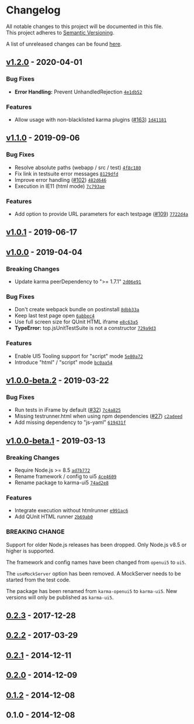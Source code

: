 # Changelog
All notable changes to this project will be documented in this file.  
This project adheres to [Semantic Versioning](http://semver.org/spec/v2.0.0.html).

A list of unreleased changes can be found [here](https://github.com/SAP/karma-ui5/compare/v1.2.0...HEAD).

<a name="v1.2.0"></a>
## [v1.2.0] - 2020-04-01
### Bug Fixes
- **Error Handling:** Prevent UnhandledRejection [`4e1db52`](https://github.com/SAP/karma-ui5/commit/4e1db528fe15346d1009e97a3a36323f3ba29715)

### Features
- Allow usage with non-blacklisted karma plugins ([#163](https://github.com/SAP/karma-ui5/issues/163)) [`1d41181`](https://github.com/SAP/karma-ui5/commit/1d411816fe8d524a0df4e214f33e15fc1556facb)


<a name="v1.1.0"></a>
## [v1.1.0] - 2019-09-06
### Bug Fixes
- Resolve absolute paths (webapp / src / test) [`4f8c180`](https://github.com/SAP/karma-ui5/commit/4f8c180c0f38e3f6950b9f1bfb40d4d0dbb03c6e)
- Fix link in testsuite error messages [`8129dfd`](https://github.com/SAP/karma-ui5/commit/8129dfd5a9a9e10353145e06ec2aae5da93513f4)
- Improve error handling ([#102](https://github.com/SAP/karma-ui5/issues/102)) [`482d646`](https://github.com/SAP/karma-ui5/commit/482d64625dce50b06d1d09d4a76dd05e80831c9a)
- Execution in IE11 (html mode) [`7c793ae`](https://github.com/SAP/karma-ui5/commit/7c793ae1640d03594e95bf0172f7cb01f35f9c95)

### Features
- Add option to provide URL parameters for each testpage ([#109](https://github.com/SAP/karma-ui5/issues/109)) [`7722d4a`](https://github.com/SAP/karma-ui5/commit/7722d4a2e3ace7db27991599d03a3d6ff95d133e)


<a name="v1.0.1"></a>
## [v1.0.1] - 2019-06-17

<a name="v1.0.0"></a>
## [v1.0.0] - 2019-04-04
### Breaking Changes
- Update karma peerDependency to ">= 1.7.1" [`2d06e91`](https://github.com/SAP/karma-ui5/commit/2d06e91a6eeb1d5439d64019fe36f2106d9e67ae)

### Bug Fixes
- Don't create webpack bundle on postinstall [`8dbb33a`](https://github.com/SAP/karma-ui5/commit/8dbb33aba77902d3d700f8ff0e680f02a3659088)
- Keep last test page open [`6abbec4`](https://github.com/SAP/karma-ui5/commit/6abbec4da2d6becc655b3d885800ab6caf8a64ca)
- Use full screen size for QUnit HTML iframe [`e8c63a5`](https://github.com/SAP/karma-ui5/commit/e8c63a5db7764c180bdac033bfd9bd88f7809109)
- **TypeError:** top.jsUnitTestSuite is not a constructor [`729a9d3`](https://github.com/SAP/karma-ui5/commit/729a9d38b6f08d02b1cb81d2877a19f0631863cb)

### Features
- Enable UI5 Tooling support for "script" mode [`5e80a72`](https://github.com/SAP/karma-ui5/commit/5e80a7200a9858240ccdcde8c0d091460087bfbd)
- Introduce "html" / "script" mode [`bc0aa54`](https://github.com/SAP/karma-ui5/commit/bc0aa548f17a19e483176367d01a6aef6fa6e96c)


<a name="v1.0.0-beta.2"></a>
## [v1.0.0-beta.2] - 2019-03-22
### Bug Fixes
- Run tests in iFrame by default ([#32](https://github.com/SAP/karma-ui5/issues/32)) [`7c4a825`](https://github.com/SAP/karma-ui5/commit/7c4a82554c51a14dd3c287887641c3520c4a6835)
- Missing testrunner.html when using npm dependencies ([#27](https://github.com/SAP/karma-ui5/issues/27)) [`c2adeed`](https://github.com/SAP/karma-ui5/commit/c2adeedb26dc18771b70500de724a90606b9fc1c)
- Add missing dependency to "js-yaml" [`619431f`](https://github.com/SAP/karma-ui5/commit/619431f6c526bba0137c03aa771c506b5c491ebe)


<a name="v1.0.0-beta.1"></a>
## [v1.0.0-beta.1] - 2019-03-13
### Breaking Changes
- Require Node.js >= 8.5 [`ad7b772`](https://github.com/SAP/karma-ui5/commit/ad7b772d80040f7d1fd069675e4447104cc81b2d)
- Rename framework / config to ui5 [`4ce4609`](https://github.com/SAP/karma-ui5/commit/4ce460977c8bc0171efd3943322dcc1642d562a4)
- Rename package to karma-ui5 [`74ad2e8`](https://github.com/SAP/karma-ui5/commit/74ad2e8cb04dd637f6eb4583b2689f7f837db064)

### Features
- Integrate execution without htmlrunner [`e991ac6`](https://github.com/SAP/karma-ui5/commit/e991ac6a23f3249e89169d09a556b085d6ff125d)
- Add QUnit HTML runner [`2b69ab0`](https://github.com/SAP/karma-ui5/commit/2b69ab03a70db477d5da47b68d4aa904f0908fec)

### BREAKING CHANGE

Support for older Node.js releases has been dropped.
Only Node.js v8.5 or higher is supported.

The framework and config names have been changed from `openui5` to
`ui5`.

The `useMockServer` option has been removed.
A MockServer needs to be started from the test code.

The package has been renamed from `karma-openui5` to `karma-ui5`. New
versions will only be published as `karma-ui5`.


<a name="0.2.3"></a>
## [0.2.3] - 2017-12-28

<a name="0.2.2"></a>
## [0.2.2] - 2017-03-29

<a name="0.2.1"></a>
## [0.2.1] - 2014-12-11

<a name="0.2.0"></a>
## [0.2.0] - 2014-12-09

<a name="0.1.2"></a>
## [0.1.2] - 2014-12-08

<a name="0.1.0"></a>
## 0.1.0 - 2014-12-08

[v1.2.0]: https://github.com/SAP/karma-ui5/compare/v1.1.0...v1.2.0
[v1.1.0]: https://github.com/SAP/karma-ui5/compare/v1.0.1...v1.1.0
[v1.0.1]: https://github.com/SAP/karma-ui5/compare/v1.0.0...v1.0.1
[v1.0.0]: https://github.com/SAP/karma-ui5/compare/v1.0.0-beta.2...v1.0.0
[v1.0.0-beta.2]: https://github.com/SAP/karma-ui5/compare/v1.0.0-beta.1...v1.0.0-beta.2
[v1.0.0-beta.1]: https://github.com/SAP/karma-ui5/compare/0.2.3...v1.0.0-beta.1
[0.2.3]: https://github.com/SAP/karma-ui5/compare/0.2.2...0.2.3
[0.2.2]: https://github.com/SAP/karma-ui5/compare/0.2.1...0.2.2
[0.2.1]: https://github.com/SAP/karma-ui5/compare/0.2.0...0.2.1
[0.2.0]: https://github.com/SAP/karma-ui5/compare/0.1.2...0.2.0
[0.1.2]: https://github.com/SAP/karma-ui5/compare/0.1.0...0.1.2
